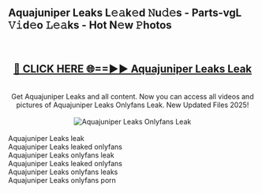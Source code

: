 <h2>Aquajuniper Leaks L𝚎𝚊k𝚎d 𝙽u𝚍𝚎s - Parts-vgL 𝚅𝚒d𝚎o 𝙻𝚎𝚊ks - Hot N𝚎w 𝙿hotos </h2>
<br>
<div align="center">
<h2><a href="https://213.232.235.80/live/video.php?q=aquajuniper-leaks" rel="nofollow">🔴 CLICK HERE 🌐==►► Aquajuniper Leaks Leak</a></h2>
<br>
Get Aquajuniper Leaks and all content. Now you can access all videos and pictures of Aquajuniper Leaks Onlyfans Leak. New Updated Files 2025!
<br>
<br>
<a href="https://213.232.235.80/live/video.php?q=aquajuniper-leaks" rel="nofollow" data-target="animated-image.originalLink"><img src="https://i.imgur.com/1EjSzPs.png" alt="Aquajuniper Leaks Onlyfans Leak" style="max-width: 100%; display: inline-block;" data-target="animated-image.originalImage"></a>
</div>
<br>
Aquajuniper Leaks leak<br>
Aquajuniper Leaks leaked onlyfans<br>
Aquajuniper Leaks onlyfans leak<br>
Aquajuniper Leaks leaked onlyfans<br>
Aquajuniper Leaks onlyfans leaks<br>
Aquajuniper Leaks onlyfans porn
